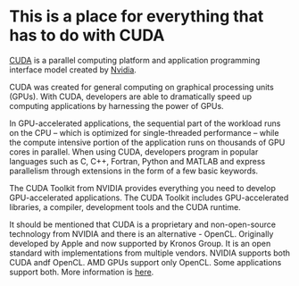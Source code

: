 # This is a place for everything that has to do with CUDA

[CUDA](https://en.wikipedia.org/wiki/CUDA) is a parallel computing platform and application programming interface model created by [Nvidia](https://www.nvidia.com). 

CUDA was created for general computing on graphical processing units (GPUs). With CUDA, developers are able to dramatically speed up computing applications by harnessing the power of GPUs.

In GPU-accelerated applications, the sequential part of the workload runs on the CPU – which is optimized for single-threaded performance – while the compute intensive portion of the application runs on thousands of GPU cores in parallel. When using CUDA, developers program in popular languages such as C, C++, Fortran, Python and MATLAB and express parallelism through extensions in the form of a few basic keywords.

The CUDA Toolkit from NVIDIA provides everything you need to develop GPU-accelerated applications. The CUDA Toolkit includes GPU-accelerated libraries, a compiler, development tools and the CUDA runtime.

It should be mentioned that CUDA is a proprietary and non-open-source technology from NVIDIA and there is an alternative - OpenCL. Originally developed by Apple and now supported by Kronos Group. It is an open standard with implementations from multiple vendors. NVIDIA supports both CUDA andf OpenCL. AMD GPUs support only OpenCL. Some applications support both. More information is [here](https://create.pro/blog/opencl-vs-cuda/).

